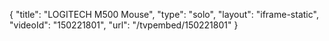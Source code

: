 {
    "title": "LOGITECH M500 Mouse",
    "type": "solo",
    "layout": "iframe-static",
    "videoId": "150221801",
    "url": "\/tvpembed\/150221801"
}
